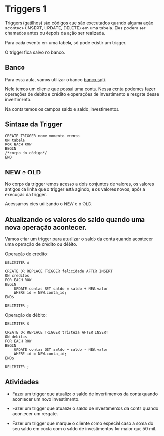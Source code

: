 # Triggers 1

Triggers (gatilhos) são códigos que são executados quando alguma ação acontece (INSERT, UPDATE, DELETE) em uma tabela. Eles podem ser chamados antes ou depois da ação ser realizada.

Para cada evento em uma tabela, só pode existir um trigger.

O trigger fica salvo no banco.

## Banco

Para essa aula, vamos utilizar o banco [banco.sql](./sql/banco.sql)).

Nele temos um cliente que possui uma conta. Nessa conta podemos fazer operações de debito e crédito e operações de investimento e resgate desse invertimento.

Na conta temos os campos saldo e saldo_investimentos.

## Sintaxe da Trigger

```
CREATE TRIGGER nome momento evento
ON tabela
FOR EACH ROW
BEGIN
/*corpo do código*/
END
```

## NEW e OLD

No corpo da trigger temos acesso a dois conjuntos de valores, os valores antigos da linha que o trigger está agindo, e os valores novos, após a execução da trigger.

Acessamos eles utilizando o NEW e o OLD.

## Atualizando os valores do saldo quando uma nova operação acontecer.

Vamos criar um trigger para atualizar o saldo da conta quando acontecer uma operação de crédito ou débito.

Operação de crédito:
```
DELIMITER $

CREATE OR REPLACE TRIGGER felicidade AFTER INSERT
ON creditos
FOR EACH ROW
BEGIN
	UPDATE contas SET saldo = saldo + NEW.valor
	WHERE id = NEW.conta_id;
END$

DELIMITER ;
```

Operação de débito:

```
DELIMITER $

CREATE OR REPLACE TRIGGER tristeza AFTER INSERT
ON debitos
FOR EACH ROW
BEGIN
	UPDATE contas SET saldo = saldo - NEW.valor
	WHERE id = NEW.conta_id;
END$

DELIMITER ;
```

## Atividades

* Fazer um trigger que atualize o saldo de invertimentos da conta quando acontecer um novo investimento.

* Fazer um trigger que atualize o saldo de investimentos da conta quando acontecer um resgate.

* Fazer um trigger que marque o cliente como especial caso a soma do seu saldo em conta com o saldo de investimentos for maior que 50 mil.



